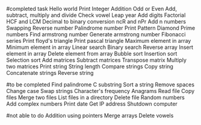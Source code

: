 #completed task
Hello world
Print Integer
Addition
Odd or Even
Add, subtract, multiply and divide
Check vowel
Leap year
Add digits
Factorial
HCF and LCM
Decimal to binary conversion
ncR and nPr
Add n numbers
Swapping
Reverse number
Palindrome number
Print Pattern
Diamond
Prime numbers
Find armstrong number
Generate armstrong number
Fibonacci series
Print floyd's triangle
Print pascal triangle
Maximum element in array
Minimum element in array
Linear search
Binary search
Reverse array
Insert element in array
Delete element from array
Bubble sort
Insertion sort
Selection sort
Add matrices
Subtract matrices
Transpose matrix
Multiply two matrices
Print string
String length
Compare strings
Copy string
Concatenate strings
Reverse string

#to be completed
Find palindrome
C substring
Sort a string
Remove spaces
Change case
Swap strings
Character's frequency
Anagrams
Read file
Copy files
Merge two files
List files in a directory
Delete file
Random numbers
Add complex numbers
Print date
Get IP address
Shutdown computer

#not able to do 
Addition using pointers
Merge arrays
Delete vowels

